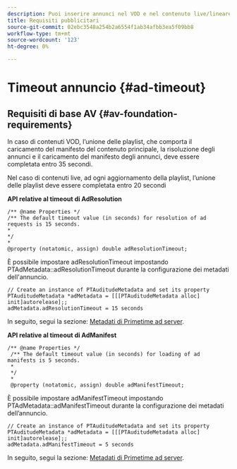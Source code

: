 ```yaml
---
description: Puoi inserire annunci nel VOD e nel contenuto live/lineare utilizzando l’interfaccia di Adobe Primetime ad decisioning.
title: Requisiti pubblicitari
source-git-commit: 02ebc3548a254b2a6554f1ab34afbb3ea5f09bb8
workflow-type: tm+mt
source-wordcount: '123'
ht-degree: 0%

---
```


# Timeout annuncio {#ad-timeout}

## Requisiti di base AV {#av-foundation-requirements}

In caso di contenuti VOD, l’unione delle playlist, che comporta il caricamento del manifesto del contenuto principale, la risoluzione degli annunci e il caricamento del manifesto degli annunci, deve essere completata entro 35 secondi.

Nel caso di contenuti live, ad ogni aggiornamento della playlist, l’unione delle playlist deve essere completata entro 20 secondi

**API relative al timeout di AdResolution**

```
/** @name Properties */
/** The default timeout value (in seconds) for resolution of ad requests is 15 seconds.
*
*/
*
@property (notatomic, assign) double adResolutionTimeout;
```

È possibile impostare adResolutionTimeout impostando PTAdMetadata::adResolutionTimeout durante la configurazione dei metadati dell&#39;annuncio.

```
// Create an instance of PTAuditudeMetadata and set its property
PTAuditudeMetadata *adMetadata = [[[PTAuditudeMetadata alloc] init]autorelease];;
adMetadata.adResolutionTimeout = 15 seconds
```

In seguito, segui la sezione: [Metadati di Primetime ad server](/help/programming/tvsdk-3x-ios-prog/ios-3x-advertising/ios-3x-primetime-ad-serving-metadata/ios-3x-primetime-ad-serving-metadata.md).

**API relative al timeout di AdManifest**

```
/** @name Properties */
 /** The default timeout value (in seconds) for loading of ad manifests is 5 seconds.
 *
 */
 *
 @property (notatomic, assign) double adManifestTimeout; 
```

È possibile impostare adManifestTimeout impostando PTAdMetadata::adManifestTimeout durante la configurazione dei metadati dell’annuncio.


```
// Create an instance of PTAuditudeMetadata and set its property
PTAuditudeMetadata *adMetadata = [[[PTAuditudeMetadata alloc] init]autorelease];;
adMetadata.adManifestTimeout = 5 seconds
```

In seguito, segui la sezione: [Metadati di Primetime ad server](/help/programming/tvsdk-3x-ios-prog/ios-3x-advertising/ios-3x-primetime-ad-serving-metadata/ios-3x-primetime-ad-serving-metadata.md).
